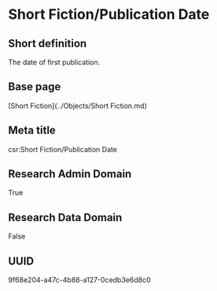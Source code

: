 # Short Fiction/Publication Date
## Short definition
The date of first publication.
## Base page
[Short Fiction](../Objects/Short Fiction.md)
## Meta title
csr:Short Fiction/Publication Date
## Research Admin Domain
True
## Research Data Domain
False
## UUID
9f68e204-a47c-4b88-a127-0cedb3e6d8c0
